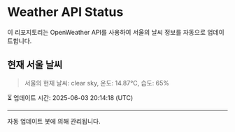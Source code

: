 
# Weather API Status

이 리포지토리는 OpenWeather API를 사용하여 서울의 날씨 정보를 자동으로 업데이트합니다.

## 현재 서울 날씨
> 서울의 현재 날씨: clear sky, 온도: 14.87°C, 습도: 65%

⏳ 업데이트 시간: 2025-06-03 20:14:18 (UTC)

---
자동 업데이트 봇에 의해 관리됩니다.
